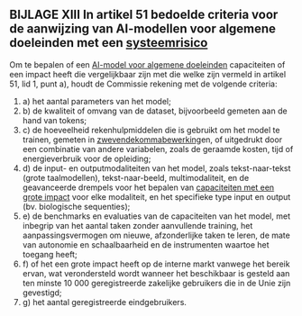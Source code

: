 ## BIJLAGE XIII In artikel 51 bedoelde criteria voor de aanwijzing van AI-modellen voor algemene doeleinden met een [systeemrisico](a3.md#^sysrisk) 
Om te bepalen of een [AI-model voor algemene doeleinden](a3.md#^gpai) capaciteiten of een impact heeft die vergelijkbaar zijn met die welke zijn vermeld in artikel 51, lid 1, punt a), houdt de Commissie rekening met de volgende criteria: 
1. a) het aantal parameters van het model; 
2. b) de kwaliteit of omvang van de dataset, bijvoorbeeld gemeten aan de hand van tokens; 
3. c) de hoeveelheid rekenhulpmiddelen die is gebruikt om het model te trainen, gemeten in [zwevendekommabewerking](a3.md#^flop)en, of uitgedrukt door een combinatie van andere variabelen, zoals de geraamde kosten, tijd of energieverbruik voor de opleiding; 
4. d) de input- en outputmodaliteiten van het model, zoals tekst-naar-tekst (grote taalmodellen), tekst-naar-beeld, multimodaliteit, en de geavanceerde drempels voor het bepalen van [capaciteiten met een grote impact](a3.md#^capgi) voor elke modaliteit, en het specifieke type input en output (bv. biologische sequenties); 
5. e) de benchmarks en evaluaties van de capaciteiten van het model, met inbegrip van het aantal taken zonder aanvullende training, het aanpassingsvermogen om nieuwe, afzonderlijke taken te leren, de mate van autonomie en schaalbaarheid en de instrumenten waartoe het toegang heeft; 
6. f) of het een grote impact heeft op de interne markt vanwege het bereik ervan, wat verondersteld wordt wanneer het beschikbaar is gesteld aan ten minste 10 000 geregistreerde zakelijke gebruikers die in de Unie zijn gevestigd; 
7. g) het aantal geregistreerde eindgebruikers.